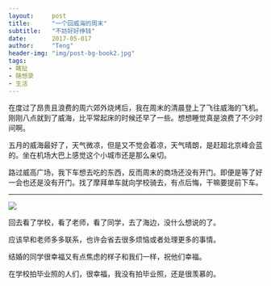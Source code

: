 ```yaml
---
layout:     post
title:      "一个回威海的周末"
subtitle:   "不妨好好挣钱"
date:       2017-05-017
author:     "Teng"
header-img: "img/post-bg-book2.jpg"
tags:
- 瞎扯  
- 随想录
- 生活
---
```


在度过了昂贵且浪费的周六郊外烧烤后，我在周末的清晨登上了飞往威海的飞机。刚刚八点就到了威海，比平常起床的时候还早了一些。想想睡觉真是浪费了不少时间啊。

五月的威海最好了，天气微凉，但是又不觉会着凉，天气晴朗，是赶超北京峰会蓝的。坐在机场大巴上感觉这个小城市还是那么亲切。

路过威高广场，我下车想去吃的东西，反而周末的商场还没有开门。即便是等了好一会也还是没有开门。找了摩拜单车就向学校骑去，有点后悔，干嘛要提前下车。



----

![](http://images.tengblog.cn/17-5-16/52397371-file_1494944228673_67c6.gif)

回去看了学校，看了老师，看了同学，去了海边，没什么想说的了。

应该早和老师多多联系，也许会省去很多烦恼或者处理更多的事情。

结婚的同学很幸福又有点焦虑的样子和我们一样，祝他们幸福。

在学校拍毕业照的人们，很幸福，我没有拍毕业照，还是很羡慕的。



